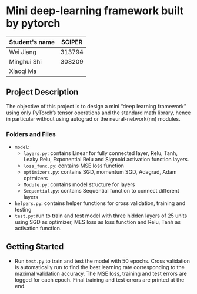 # Mini deep-learning framework built by pytorch
| Student's name | SCIPER |
| -------------- | ------ |
| Wei Jiang | 313794  |
| Minghui Shi | 308209 |
| Xiaoqi Ma | |

## Project Description
The objective of this project is to design a mini “deep learning framework” using only PyTorch’s
tensor operations and the standard math library, hence in particular without using autograd or the
neural-network(nn) modules.


### Folders and Files
- `model`:
  - `layers.py`: contains Linear for fully connected layer, Relu, Tanh, Leaky Relu, Exponential Relu and Sigmoid activation function layers.
  - `loss_func.py`: contains MSE loss function
  - `optimizers.py`: contains SGD, momentum SGD, Adagrad, Adam optmizers
  - `Module.py`: contains model structure for layers
  - `Sequential.py`: contains Sequential function to connect different layers
- `helpers.py`: contains helper functions for cross validation, training and testing
- `test.py`: run to train and test model with three hidden layers of 25 units using SGD as optimizer, MES loss as loss function and Relu, Tanh as activation function.  


## Getting Started
- Run `test.py` to train and test the model with 50 epochs. Cross validation is automatically run to find the best learning rate corresponding to the maximal validation accuracy. The MSE loss, training and test errors are logged for each epoch. Final training and test errors are printed at the end.
